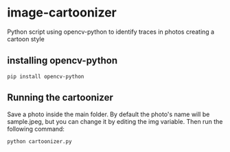 # image-cartoonizer
Python script using opencv-python to identify traces in photos creating a cartoon style

## installing opencv-python

```
pip install opencv-python
```

## Running the cartoonizer
Save a photo inside the main folder. By default the photo's name will be sample.jpeg, but you can change it by editing the img variable. Then run the following command:
```
python cartoonizer.py
```
